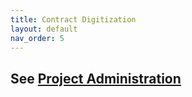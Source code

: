 ```yaml
---
title: Contract Digitization
layout: default
nav_order: 5
---
```

## See [Project Administration](https://github.com/NYPL/ami-preservation/wiki/Project-Administration )                                                                                                                                                                                                                                                                                                                                                                                                                                                                                                                                                                                                                                                                                                                                                                                                                                                                                                                                                                                                                                                                                                                                                                                                                                                                                                                                                                                                                                   